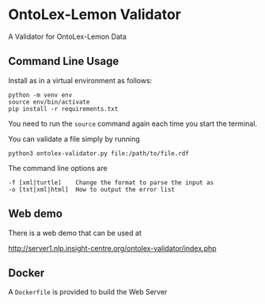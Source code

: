 # OntoLex-Lemon Validator

A Validator for OntoLex-Lemon Data

## Command Line Usage

Install as in a virtual environment as follows:

    python -m venv env
    source env/bin/activate
    pip install -r requirements.txt

You need to run the `source` command again each time you start the terminal.

You can validate a file simply by running

    python3 ontolex-validator.py file:/path/to/file.rdf
    
The command line options are

    -f [xml|turtle]    Change the format to parse the input as
    -o [txt|xml|html]  How to output the error list
    
## Web demo

There is a web demo that can be used at

http://server1.nlp.insight-centre.org/ontolex-validator/index.php

## Docker

A `Dockerfile` is provided to build the Web Server
